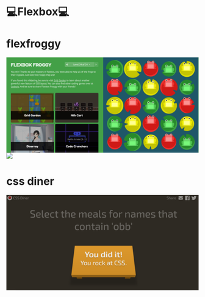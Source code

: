 # 💻Flexbox💻

# flexfroggy
<img align="left" height="250" 
  src="https://github.com/gabriel-ortolani/CSSFlexbox/blob/master/FlexFroggy/zerei%20o%20flexfroggy.png"/>
  <a height="250" 
    href="http://oficina-do-gif.blogspot.com/" target="_blank"><img src="https://lh5.googleusercontent.com/-iuruZjSWVUY/UYggJe9vt8I/AAAAAAAAWC0/gGYOAZLLEc8/s325/sapo.gif" border="0"></a>

# css diner
<img align="left" height="250" 
  src="https://github.com/gabriel-ortolani/CSSFlexbox/blob/master/FlexFroggy/cssdiner.png"/>
